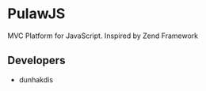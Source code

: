 PulawJS
=======

MVC Platform for JavaScript. Inspired by Zend Framework

## Developers ##
* dunhakdis
